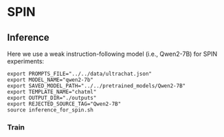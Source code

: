 # SPIN

## Inference

Here we use a weak instruction-following model (i.e., Qwen2-7B) for SPIN experiments:

```
export PROMPTS_FILE="../../data/ultrachat.json"
export MODEL_NAME="qwen2-7b"
export SAVED_MODEL_PATH="../../pretrained_models/Qwen2-7B"
export TEMPLATE_NAME="chatml"
export OUTPUT_DIR="./outputs"
export REJECTED_SOURCE_TAG="Qwen2-7B"
source inference_for_spin.sh
```

### Train

```

```
